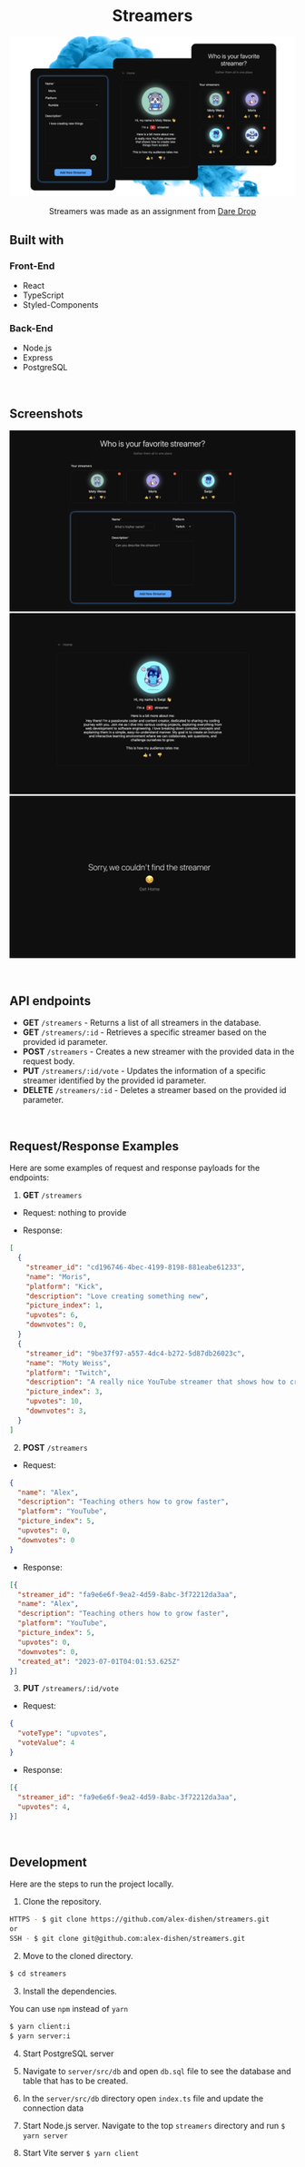 <h1 align='center'>Streamers</h1>

![Preview](images/intro.png)

<p align='center'>Streamers was made as an assignment from <a href="https://daredrop.com">Dare Drop</a></p>

<h2>Built with</h2>

<h3>Front-End</h3>

- React
- TypeScript
- Styled-Components

<h3>Back-End</h3>

- Node.js
- Express
- PostgreSQL

</br>

<h2>Screenshots</h2>


![](images/home_page.png)
![](images/streamer_page.png)
![](images/404.png)

</br>

<h2>API endpoints</h2>

- **GET** ```/streamers``` - Returns a list of all streamers in the database.
- **GET** ```/streamers/:id``` - Retrieves a specific streamer based on the provided id parameter.
- **POST** ```/streamers``` - Creates a new streamer with the provided data in the request body.
- **PUT** ```/streamers/:id/vote``` - Updates the information of a specific streamer identified by the provided id parameter.
- **DELETE** ```/streamers/:id``` - Deletes a streamer based on the provided id parameter.

</br>

<h2>Request/Response Examples</h2>

Here are some examples of request and response payloads for the endpoints:

1. **GET** ```/streamers```

- Request: nothing to provide

- Response:
```json
[
  {
    "streamer_id": "cd196746-4bec-4199-8198-881eabe61233",
    "name": "Moris",
    "platform": "Kick",
    "description": "Love creating something new",
    "picture_index": 1,
    "upvotes": 6,
    "downvotes": 0,
  }
  {
    "streamer_id": "9be37f97-a557-4dc4-b272-5d87db26023c",
    "name": "Moty Weiss",
    "platform": "Twitch",
    "description": "A really nice YouTube streamer that shows how to create new things from scratch",
    "picture_index": 3,
    "upvotes": 10,
    "downvotes": 3,
  }
]
```

2. **POST** ```/streamers```

- Request:

```json
{
  "name": "Alex",
  "description": "Teaching others how to grow faster",
  "platform": "YouTube",
  "picture_index": 5,
  "upvotes": 0,
  "downvotes": 0
}
```

- Response:
```json
[{
  "streamer_id": "fa9e6e6f-9ea2-4d59-8abc-3f72212da3aa",
  "name": "Alex",
  "description": "Teaching others how to grow faster",
  "platform": "YouTube",
  "picture_index": 5,
  "upvotes": 0,
  "downvotes": 0,
  "created_at": "2023-07-01T04:01:53.625Z"
}]
```

3. **PUT** ```/streamers/:id/vote```

- Request:

```json
{
  "voteType": "upvotes",
  "voteValue": 4
}
```

- Response:
```json
[{
  "streamer_id": "fa9e6e6f-9ea2-4d59-8abc-3f72212da3aa",
  "upvotes": 4,
}]
```

</br>

<h2>Development</h2>

Here are the steps to run the project locally.

1. Clone the repository.

```sh
HTTPS - $ git clone https://github.com/alex-dishen/streamers.git
or
SSH - $ git clone git@github.com:alex-dishen/streamers.git
```

2. Move to the cloned directory.

```sh
$ cd streamers
```

3. Install the dependencies.

You can use ```npm``` instead of ```yarn```

```sh
$ yarn client:i
$ yarn server:i
```

4. Start PostgreSQL server

5. Navigate to ```server/src/db``` and open ```db.sql``` file to see the database and table that has to be created.

6. In the ```server/src/db``` directory open ```index.ts``` file and update the connection data

6. Start Node.js server. Navigate to the top ```streamers```  directory and run ```$ yarn server```

7. Start Vite server ```$ yarn client```